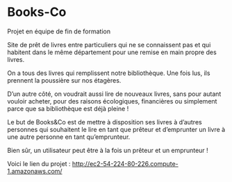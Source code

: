 # Books-Co

Projet en équipe de fin de formation

Site de prêt de livres entre particuliers qui ne se connaissent pas et qui habitent dans le même département pour une remise en main propre des livres.

On a tous des livres qui remplissent notre bibliothèque. Une fois lus, ils prennent la poussière sur nos étagères.

D’un autre côté, on voudrait aussi lire de nouveaux livres, sans pour autant vouloir acheter, pour des raisons écologiques, financières ou simplement parce que sa bibliothèque est déjà pleine !

Le but de Books&Co est de mettre à disposition ses livres à d’autres personnes qui souhaitent le lire en tant que prêteur et d’emprunter un livre à une autre personne en tant qu’emprunteur.

Bien sûr, un utilisateur peut être à la fois un prêteur et un emprunteur !

Voici le lien du projet : http://ec2-54-224-80-226.compute-1.amazonaws.com/
